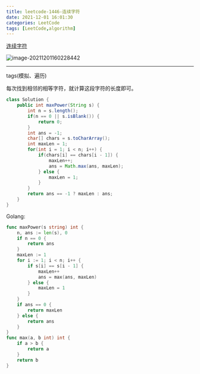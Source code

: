 ```yaml
---
title: leetcode-1446-连续字符
date: 2021-12-01 16:01:30
categories: LeetCode
tags: [LeetCode,algorithm]
---
```


[连续字符](https://leetcode-cn.com/problems/consecutive-characters/)

![image-20211201160228442](https://gitee.com/cao_ziqiang/img/raw/master/20211201160228.png)

<hr/>

tags(模拟、遍历)

每次找到相邻的相等字符，就计算这段字符的长度即可。

```java
class Solution {
    public int maxPower(String s) {
        int n = s.length();
        if(n == 0 || s.isBlank()) {
            return 0;
        }
        int ans = -1;
        char[] chars = s.toCharArray();
        int maxLen = 1;
        for(int i = 1; i < n; i++) {
            if(chars[i] == chars[i - 1]) {
                maxLen++;
                ans = Math.max(ans, maxLen);
            } else {
                maxLen = 1;
            }
        }
        return ans == -1 ? maxLen : ans;
    }
}
```

Golang:

```go
func maxPower(s string) int {
    n, ans := len(s), 0
    if n == 0 {
        return ans
    }
    maxLen := 1
    for i := 1; i < n; i++ {
        if s[i] == s[i - 1] {
            maxLen++
            ans = max(ans, maxLen)
        } else {
            maxLen = 1
        }
    }
    if ans == 0 {
        return maxLen
    } else {
        return ans
    }
}
func max(a, b int) int {
    if a > b {
        return a
    }
    return b
}
```

